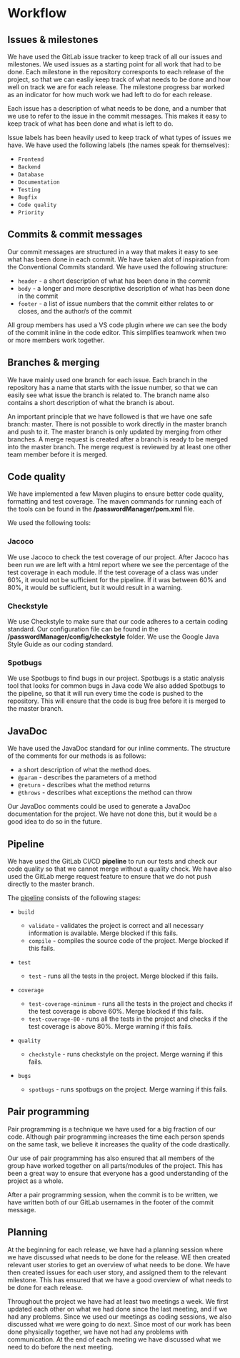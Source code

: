 # Workflow

## Issues & milestones

We have used the GitLab issue tracker to keep track of all our issues and milestones. We used issues as a starting point for all work that had to be done. Each milestone in the repository corresponts to each release of the project, so that we can easliy keep track of what needs to be done and how well on track we are for each release. The milestone progress bar worked as an indicator for how much work we had left to do for each release.

Each issue has a description of what needs to be done, and a number that we use to refer to the issue in the commit messages. This makes it easy to keep track of what has been done and what is left to do.

Issue labels has been heavily used to keep track of what types of issues we have. We have used the following labels (the names speak for themselves):

- `Frontend`
- `Backend`
- `Database`
- `Documentation`
- `Testing`
- `Bugfix`
- `Code quality`
- `Priority`

## Commits & commit messages

Our commit messages are structured in a way that makes it easy to see what has been done in each commit. We have taken alot of inspiration from the Conventional Commits standard. We have used the following structure:

- `header` - a short description of what has been done in the commit
- `body` - a longer and more descriptive description of what has been done in the commit
- `footer` - a list of issue numbers that the commit either relates to or closes, and the author/s of the commit

All group members has used a VS code plugin where we can see the body of the commit inline in the code editor. This simplifies teamwork when two or more members work together.

## Branches & merging

We have mainly used one branch for each issue. Each branch in the repository has a name that starts with the issue number, so that we can easily see what issue the branch is related to. The branch name also contains a short description of what the branch is about.

An important principle that we have followed is that we have one safe branch: master. There is not possible to work directly in the master branch and push to it. The master branch is only updated by merging from other branches. A merge request is created after a branch is ready to be merged into the master branch. The merge request is reviewed by at least one other team member before it is merged.

## Code quality

We have implemented a few Maven plugins to ensure better code quality, formatting and test coverage. The maven commands for running each of the tools can be found in the **/passwordManager/pom.xml** file.

We used the following tools:

### Jacoco

We use Jacoco to check the test coverage of our project.
After Jacoco has been run we are left with a html report where
we see the percentage of the test coverage in each module.
If the test coverage of a class was under 60%, it would not be sufficient
for the pipeline. If it was between 60% and 80%, it would be sufficient,
but it would result in a warning.

### Checkstyle

We use Checkstyle to make sure that our code adheres to a certain coding standard. Our configuration file can be found
in the **/passwordManager/config/checkstyle** folder. We use the Google Java Style Guide as our coding standard.

### Spotbugs

We use Spotbugs to find bugs in our project. Spotbugs is a static analysis tool that looks for common bugs in Java code We also added Spotbugs to the pipeline, so that it will run every time the code is pushed to the repository. This will ensure that the code is bug free before it is merged to the master branch.

## JavaDoc

We have used the JavaDoc standard for our inline comments. The structure of the comments for our methods is as follows:

- a short description of what the method does.
- `@param` - describes the parameters of a method
- `@return` - describes what the method returns
- `@throws` - describes what exceptions the method can throw

Our JavaDoc comments could be used to generate a JavaDoc documentation for the project. We have not done this, but it would be a good idea to do so in the future.

## Pipeline

We have used the GitLab CI/CD
**pipeline** to run our tests and check our code quality so that we cannot merge without a quality check. We have also used the GitLab merge request feature to ensure that we do not push directly to the master branch.

The [pipeline](../../.gitlab-ci.yml) consists of the following stages:

- `build`
  - `validate` - validates the project is correct and all necessary information is available. Merge blocked if this fails.
  - `compile` - compiles the source code of the project. Merge blocked if this fails.

- `test`
  - `test` - runs all the tests in the project. Merge blocked if this fails.

- `coverage`
  - `test-coverage-minimum` - runs all the tests in the project and checks if the test coverage is above 60%. Merge blocked if this fails.
  - `test-coverage-80` - runs all the tests in the project and checks if the test coverage is above 80%. Merge warning if this fails.

- `quality`
  - `checkstyle` - runs checkstyle on the project. Merge warning if this fails.

- `bugs`
  - `spotbugs` - runs spotbugs on the project. Merge warning if this fails.

## Pair programming

Pair programming is a technique we have used for a big fraction of our code. Although pair programming increases the time each person spends on the same task, we believe it increases the quality of the code drastically.

Our use of pair programming has also ensured that all members of the group have worked together on all parts/modules of the project. This has been a great way to ensure that everyone has a good understanding of the project as a whole.

After a pair programming session, when the commit is to be written, we have written both of our GitLab usernames in the footer of the commit message.

## Planning

At the beginning for each release, we have had a planning session where we have discussed what needs to be done for the release. WE then created relevant user stories to get an overview of what needs to be done. We have then created issues for each user story, and assigned them to the relevant milestone. This has ensured that we have a good overview of what needs to be done for each release.

Throughout the project we have had at least two meetings a week. We first updated each other on what we had done since the last meeting, and if we had any problems. Since we used our meetings as coding sessions, we also discussed what we were going to do next. Since most of our work has been done physically together, we have not had any problems with communication. At the end of each meeting we have discussed what we need to do before the next meeting.
